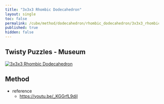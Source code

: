 ```yaml
---
title: "3x3x3 Rhombic Dodecahedron"
layout: single
toc: false
permalink: /cube/method/dodecahedron/rhombic_dodecahedron/3x3x3_rhombic_dodecahedron
published: true
hidden: false
---
```


<head>
  <base target="_blank">
</head>



## Twisty Puzzles - Museum

<a href="https://twistypuzzles.com/app/museum/museum_showitem.php?pkey=485">
  <img alt="3x3x3 Rhombic Dodecahedron" src="https://twistypuzzles.com/museum/large/00485-03.jpg">
</a>



## Method

- reference
  - <https://youtu.be/_KGGrfL9djI>
